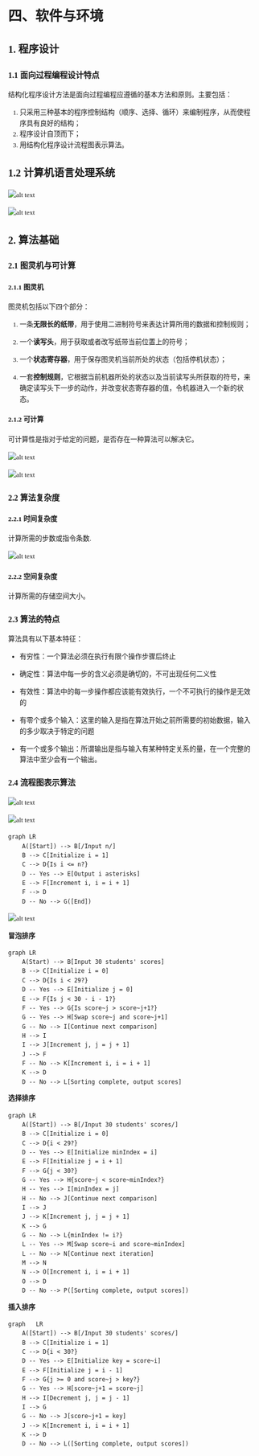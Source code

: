<style>
    body {
        font-size: 13.5px;
        font-family: "Microsoft YaHei", "微软雅黑";
        line-height: 1.6;
    }
</style>
# 四、软件与环境

## 1. 程序设计

### 1.1 面向过程编程设计特点

结构化程序设计方法是面向过程编程应遵循的基本方法和原则。主要包括：

1. 只采用三种基本的程序控制结构（顺序、选择、循环）来编制程序，从而使程序具有良好的结构；
2. 程序设计自顶而下；
3. 用结构化程序设计流程图表示算法。

## 1.2 计算机语言处理系统

![alt text](image.png)

![alt text](image-1.png)

## 2. 算法基础

### 2.1 图灵机与可计算

#### 2.1.1 图灵机

图灵机包括以下四个部分：

1. 一条**无限长的纸带**，用于使用二进制符号来表达计算所用的数据和控制规则；

2. 一个**读写头**，用于获取或者改写纸带当前位置上的符号；

3. 一个**状态寄存器**，用于保存图灵机当前所处的状态（包括停机状态）；

4. 一套**控制规则**，它根据当前机器所处的状态以及当前读写头所获取的符号，来确定读写头下一步的动作，并改变状态寄存器的值，令机器进入一个新的状态。

#### 2.1.2 可计算

可计算性是指对于给定的问题，是否存在一种算法可以解决它。

![alt text](image-2.png)

![alt text](image-3.png)

### 2.2 算法复杂度

#### 2.2.1 时间复杂度

计算所需的步数或指令条数.

![alt text](image-4.png)

#### 2.2.2 空间复杂度

计算所需的存储空间大小。

### 2.3 算法的特点

算法具有以下基本特征：

- 有穷性：一个算法必须在执行有限个操作步骤后终止

- 确定性：算法中每一步的含义必须是确切的，不可出现任何二义性

- 有效性：算法中的每一步操作都应该能有效执行，一个不可执行的操作是无效的

- 有零个或多个输入：这里的输入是指在算法开始之前所需要的初始数据，输入的多少取决于特定的问题

- 有一个或多个输出：所谓输出是指与输入有某种特定关系的量，在一个完整的算法中至少会有一个输出。

### 2.4 流程图表示算法

![alt text](image-5.png)

![alt text](image-6.png)

```mermaid
graph LR
    A([Start]) --> B[/Input n/]
    B --> C[Initialize i = 1]
    C --> D{Is i <= n?}
    D -- Yes --> E[Output i asterisks]
    E --> F[Increment i, i = i + 1]
    F --> D
    D -- No --> G([End])
```
![alt text](image-7.png)

**冒泡排序**

```mermaid
graph LR
    A(Start) --> B[Input 30 students' scores]
    B --> C[Initialize i = 0]
    C --> D{Is i < 29?}
    D -- Yes --> E[Initialize j = 0]
    E --> F{Is j < 30 - i - 1?}
    F -- Yes --> G{Is score~j > score~j+1?}
    G -- Yes --> H[Swap score~j and score~j+1]
    G -- No --> I[Continue next comparison]
    H --> I
    I --> J[Increment j, j = j + 1]
    J --> F
    F -- No --> K[Increment i, i = i + 1]
    K --> D
    D -- No --> L[Sorting complete, output scores]
```

**选择排序**

```mermaid
graph LR
    A([Start]) --> B[/Input 30 students' scores/]
    B --> C[Initialize i = 0]
    C --> D{i < 29?}
    D -- Yes --> E[Initialize minIndex = i]
    E --> F[Initialize j = i + 1]
    F --> G{j < 30?}
    G -- Yes --> H{score~j < score~minIndex?}
    H -- Yes --> I[minIndex = j]
    H -- No --> J[Continue next comparison]
    I --> J
    J --> K[Increment j, j = j + 1]
    K --> G
    G -- No --> L{minIndex != i?}
    L -- Yes --> M[Swap score~i and score~minIndex]
    L -- No --> N[Continue next iteration]
    M --> N
    N --> O[Increment i, i = i + 1]
    O --> D
    D -- No --> P([Sorting complete, output scores])
```

**插入排序**

```mermaid
graph   LR
    A([Start]) --> B[/Input 30 students' scores/]
    B --> C[Initialize i = 1]
    C --> D{i < 30?}
    D -- Yes --> E[Initialize key = score~i]
    E --> F[Initialize j = i - 1]
    F --> G{j >= 0 and score~j > key?}
    G -- Yes --> H[score~j+1 = score~j]
    H --> I[Decrement j, j = j - 1]
    I --> G
    G -- No --> J[score~j+1 = key]
    J --> K[Increment i, i = i + 1]
    K --> D
    D -- No --> L([Sorting complete, output scores])
```












